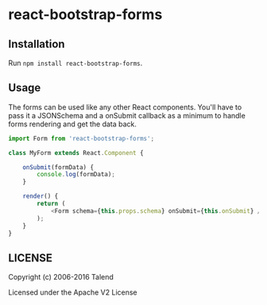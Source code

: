 # react-bootstrap-forms

## Installation

Run `npm install react-bootstrap-forms`.

## Usage

The forms can be used like any other React components.
You'll have to pass it a JSONSchema and a onSubmit callback as a minimum to
handle forms rendering and get the data back.

```javascript
import Form from 'react-bootstrap-forms';

class MyForm extends React.Component {

	onSubmit(formData) {
		console.log(formData);
	}

	render() {
		return (
			<Form schema={this.props.schema} onSubmit={this.onSubmit} />
		);
	}
}
```

## LICENSE

Copyright (c) 2006-2016 Talend

Licensed under the Apache V2 License
